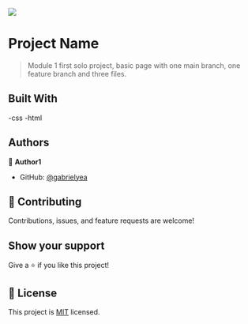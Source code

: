![](https://img.shields.io/badge/Microverse-blueviolet)

# Project Name

> Module 1 first solo project, basic page with one main branch, one feature branch and three files.

<!--![screenshot](./app_screenshot.png)-->

<!--Additional description about the project and its features.-->

## Built With

-css
-html

<!--## Live Demo-->



<!--## Getting Started

**This is an example of how you may give instructions on setting up your project locally.**
**Modify this file to match your project, remove sections that don't apply. For example: delete the testing section if the currect project doesn't require testing.**


To get a local copy up and running follow these simple example steps.

### Prerequisites

### Setup

### Install

### Usage

### Run tests

### Deployment-->



## Authors

👤 **Author1**

- GitHub: [@gabrielyea](https://github.com/gabrielyea)


## 🤝 Contributing

Contributions, issues, and feature requests are welcome!

<!--Feel free to check the [issues page](../../issues/).-->

## Show your support

Give a ⭐️ if you like this project!

<!--## Acknowledgments-->


## 📝 License

This project is [MIT](./MIT.md) licensed.
